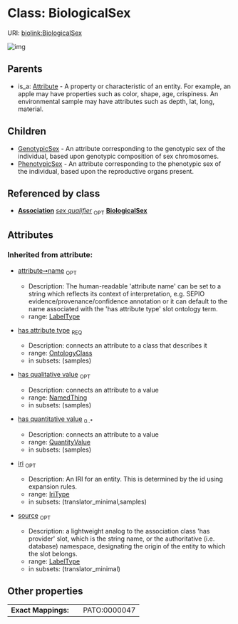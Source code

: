
# Class: BiologicalSex




URI: [biolink:BiologicalSex](https://w3id.org/biolink/vocab/BiologicalSex)


![img](http://yuml.me/diagram/nofunky;dir:TB/class/[QuantityValue],[PhenotypicSex],[OntologyClass],[NamedThing],[GenotypicSex],[EntityToPhenotypicFeatureAssociationMixin]++-%20sex%20qualifier%200..1>[BiologicalSex&#124;name(i):label_type%20%3F;iri(i):iri_type%20%3F;source(i):label_type%20%3F],[BiologicalSex]^-[PhenotypicSex],[BiologicalSex]^-[GenotypicSex],[Attribute]^-[BiologicalSex],[EntityToPhenotypicFeatureAssociationMixin],[Attribute],[Association])

## Parents

 *  is_a: [Attribute](Attribute.md) - A property or characteristic of an entity. For example, an apple may have properties such as color, shape, age, crispiness. An environmental sample may have attributes such as depth, lat, long, material.

## Children

 * [GenotypicSex](GenotypicSex.md) - An attribute corresponding to the genotypic sex of the individual, based upon genotypic composition of sex chromosomes.
 * [PhenotypicSex](PhenotypicSex.md) - An attribute corresponding to the phenotypic sex of the individual, based upon the reproductive organs present.

## Referenced by class

 *  **[Association](Association.md)** *[sex qualifier](sex_qualifier.md)*  <sub>OPT</sub>
  **[BiologicalSex](BiologicalSex.md)**

## Attributes


### Inherited from attribute:

 * [attribute➞name](attribute_name.md)  <sub>OPT</sub>

     * Description: The human-readable 'attribute name' can be set to a string which reflects its context of interpretation, e.g. SEPIO evidence/provenance/confidence annotation or it can default to the name associated with the 'has attribute type' slot ontology term.
     * range: [LabelType](types/LabelType.md)
 * [has attribute type](has_attribute_type.md)  <sub>REQ</sub>

     * Description: connects an attribute to a class that describes it
     * range: [OntologyClass](OntologyClass.md)
     * in subsets: (samples)
 * [has qualitative value](has_qualitative_value.md)  <sub>OPT</sub>

     * Description: connects an attribute to a value
     * range: [NamedThing](NamedThing.md)
     * in subsets: (samples)
 * [has quantitative value](has_quantitative_value.md)  <sub>0..*</sub>

     * Description: connects an attribute to a value
     * range: [QuantityValue](QuantityValue.md)
     * in subsets: (samples)
 * [iri](iri.md)  <sub>OPT</sub>

     * Description: An IRI for an entity. This is determined by the id using expansion rules.
     * range: [IriType](types/IriType.md)
     * in subsets: (translator_minimal,samples)
 * [source](source.md)  <sub>OPT</sub>

     * Description: a lightweight analog to the association class 'has provider' slot, which is the string name, or the authoritative (i.e. database) namespace, designating the origin of the entity to which the slot belongs.
     * range: [LabelType](types/LabelType.md)
     * in subsets: (translator_minimal)

## Other properties

|  |  |  |
| --- | --- | --- |
| **Exact Mappings:** | | PATO:0000047 |

